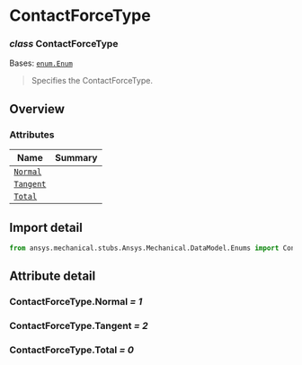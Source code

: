 <a id="contactforcetype"></a>

# ContactForceType

<a id="ContactForceType"></a>

### *class* ContactForceType

Bases: [`enum.Enum`](https://docs.python.org/3/library/enum.html#enum.Enum)

> Specifies the ContactForceType.

> <!-- !! processed by numpydoc !! -->

<a id="overview"></a>

## Overview

### Attributes

| Name | Summary |
|----------------------------------------|----|
| [`Normal`](#ContactForceType.Normal)   |    |
| [`Tangent`](#ContactForceType.Tangent) |    |
| [`Total`](#ContactForceType.Total)     |    |

<a id="import-detail"></a>

## Import detail

```python
from ansys.mechanical.stubs.Ansys.Mechanical.DataModel.Enums import ContactForceType
```

<a id="attribute-detail"></a>

## Attribute detail

<a id="ContactForceType.Normal"></a>

### ContactForceType.Normal *= 1*

<a id="ContactForceType.Tangent"></a>

### ContactForceType.Tangent *= 2*

<a id="ContactForceType.Total"></a>

### ContactForceType.Total *= 0*
